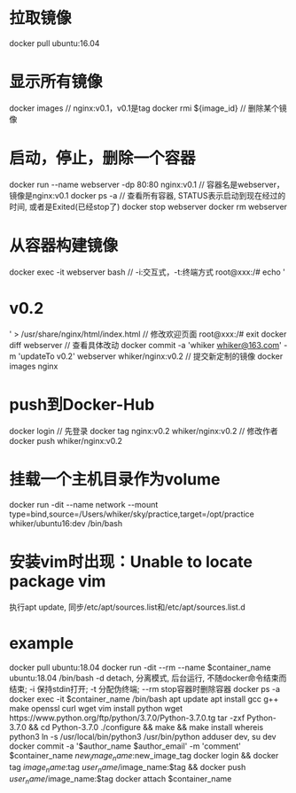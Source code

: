 # 拉取镜像
docker pull ubuntu:16.04

# 显示所有镜像
docker images           // nginx:v0.1，v0.1是tag
docker rmi ${image_id}  // 删除某个镜像

# 启动，停止，删除一个容器
docker run --name webserver -dp 80:80 nginx:v0.1  // 容器名是webserver，镜像是nginx:v0.1
docker ps -a           // 查看所有容器, STATUS表示启动到现在经过的时间, 或者是Exited(已经stop了)
docker stop webserver
docker rm webserver

# 从容器构建镜像
docker exec -it webserver bash  // -i:交互式，-t:终端方式
root@xxx:/# echo '<h1>v0.2</h1>' > /usr/share/nginx/html/index.html  // 修改欢迎页面
root@xxx:/# exit
docker diff webserver  // 查看具体改动
docker commit -a 'whiker <whiker@163.com>' -m 'updateTo v0.2' webserver whiker/nginx:v0.2  // 提交新定制的镜像
docker images nginx

# push到Docker-Hub
docker login  // 先登录
docker tag nginx:v0.2 whiker/nginx:v0.2  // 修改作者
docker push whiker/nginx:v0.2

# 挂载一个主机目录作为volume
docker run -dit --name network --mount type=bind,source=/Users/whiker/sky/practice,target=/opt/practice whiker/ubuntu16:dev /bin/bash

# 安装vim时出现：Unable to locate package vim
执行apt update, 同步/etc/apt/sources.list和/etc/apt/sources.list.d

# example
docker pull ubuntu:18.04
docker run -dit --rm --name $container_name ubuntu:18.04 /bin/bash
  -d detach, 分离模式, 后台运行, 不随docker命令结束而结束;
  -i 保持stdin打开;  -t 分配伪终端;  --rm stop容器时删除容器
docker ps -a
docker exec -it $container_name /bin/bash
  apt update
  apt install gcc g++ make openssl curl wget vim
  install python
    wget https://www.python.org/ftp/python/3.7.0/Python-3.7.0.tg
    tar -zxf Python-3.7.0 && cd Python-3.7.0
    ./configure && make && make install
    whereis python3
    ln -s /usr/local/bin/python3 /usr/bin/python
  adduser dev, su dev
docker commit -a '$author_name $author_email' -m 'comment' $container_name $new_image_name:$new_image_tag
docker login  &&  docker tag $image_name:$tag $user_name/$image_name:$tag  &&  docker push $user_name/$image_name:$tag
docker attach $container_name